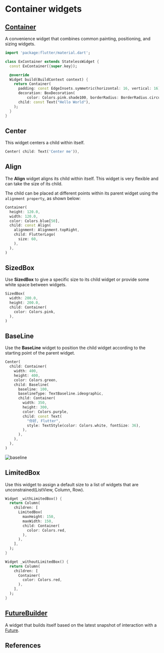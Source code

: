 

# Container widgets

## [Container](https://api.flutter.dev/flutter/widgets/Container-class.html)

A convenience widget that combines common painting, positioning, and sizing widgets.

```dart
import 'package:flutter/material.dart';

class ExContainer extends StatelessWidget {
  const ExContainer({super.key});

  @override
  Widget build(BuildContext context) {
    return Container(
      padding: const EdgeInsets.symmetric(horizontal: 16, vertical: 16),
      decoration: BoxDecoration(
          color: Colors.pink.shade100, borderRadius: BorderRadius.circular(12)),
      child: const Text("Hello World"),
    );
  }
}
```

## Center

This widget centers a child within itself.

```dart
Center( child: Text('Center me')),
```

## Align

The **Align** widget aligns its child within itself. This widget is very flexible and can take the size of its child.

The child can be placed at different points within its parent widget using the `alignment property`, as shown below:

```dart
Container(
  height: 120.0,
  width: 120.0,
  color: Colors.blue[50],
  child: const Align(
    alignment: Alignment.topRight,
    child: FlutterLogo(
      size: 60,
    ),
  ),
)
```

## SizedBox

Use **SizedBox** to give a specific size to its child widget or provide some white space between widgets.

```dart
SizedBox(
  width: 200.0,
  height: 200.0,
  child: Container(
    color: Colors.pink,
  ),
)
```

## BaseLine

Use the **BaseLine** widget to position the child widget according to the starting point of the parent widget.

```dart
Center(
  child: Container(
    width: 400,
    height: 400,
    color: Colors.green,
    child: Baseline(
      baseline: 100,
      baselineType: TextBaseline.ideographic,
      child: Container(
        width: 350,
        height: 300,
        color: Colors.purple,
        child: const Text(
          "你好, Flutter",
          style: TextStyle(color: Colors.white, fontSize: 36),
        ),
      ),
    ),
  ),
)
```



![baseline](https://upload.wikimedia.org/wikipedia/commons/3/39/Typography_Line_Terms.svg)

## LimitedBox

Use this widget to assign a default size to a list of widgets that are unconstrained(ListView, Column, Row). 

```dart
Widget _withLimitedBox() {
  return Column(
    children: [
      LimitedBox(
        maxHeight: 150,
        maxWidth: 150,
        child: Container(
          color: Colors.red,
        ),
      ),
    ],
  );
}

Widget _withoutLimitedBox() {
  return Column(
    children: [
      Container(
        color: Colors.red,
      ),
    ],
  );
}
```

## [FutureBuilder](https://api.flutter.dev/flutter/widgets/FutureBuilder-class.html)

A widget that builds itself based on the latest snapshot of interaction with a [Future](https://api.flutter.dev/flutter/dart-async/Future-class.html).

## References

